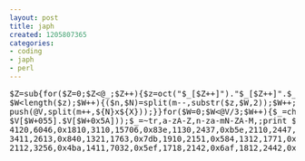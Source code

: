 ```yaml
---
layout: post
title: japh
created: 1205807365
categories:
- coding
- japh
- perl
---
```

<pre>
$Z=sub{for($Z=0;$Z&lt;@_;$Z++){$z=oct(&quot;$_[$Z++]&quot;).&quot;$_[$Z++]&quot;.$_[$Z];for($W=0;
$W&lt;length($z);$W++){($n,$N)=split(m--,substr($z,$W,2));$W++;$X=int($n);
push(@V,split(m++,${N}x${X}));}}for($W=0;$W&lt;@V/3;$W++){$_=chr(int($V[$W].
$V[$W+055].$V[$W+0x5A]));$_=~tr,a-zA-Z,n-za-mN-ZA-M,;print $_;}};$Z-&gt;(10016,0x460,
4120,6046,0x1810,3110,15706,0x83e,1130,2437,0xb5e,2110,2447,0x456,1213,6050,0x456,
3411,2613,0x840,1321,1763,0x7db,1910,2151,0x584,1312,1771,0x715,1714,2130,0x77a,
2112,3256,0x4ba,1411,7032,0x5ef,1718,2142,0x6af,1812,2442,0x6b0,1417);
</pre>
